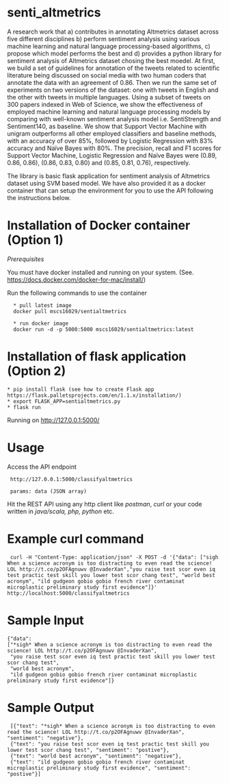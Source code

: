 # senti_altmetrics
A research work that a) contributes in annotating Altmetrics dataset across five different
disciplines b) perform sentiment analysis using various machine learning and natural
language processing-based algorithms, c) propose which model performs the best and d)
provides a python library for sentiment analysis of Altmetrics dataset chosing the best moedel. At first, we build a set
of guidelines for annotation of the tweets related to scientific literature being discussed on
social media with two human coders that annotate the data with an agreement of 0.86. Then
we run the same set of experiments on two versions of the dataset: one with tweets in English
and the other with tweets in multiple languages. Using a subset of tweets on 300 papers indexed in
Web of Science, we show the effectiveness of employed machine learning and natural
language processing models by comparing with well-known sentiment analysis model i.e.
SentiStrength and Sentiment140, as baseline. We show that Support Vector Machine with
unigram outperforms all other employed classifiers and baseline methods, with an accuracy of
over 85%, followed by Logistic Regression with 83% accuracy and Naïve Bayes with 80%.
The precision, recall and F1 scores for Support Vector Machine, Logistic Regression and
Naïve Bayes were (0.89, 0.86, 0.86), (0.86, 0.83, 0.80) and (0.85, 0.81, 0.76), respectively.

The library is basic flask application for sentiment analysis of Altmetrics dataset using SVM based model. We have also provided it as a docker container that can setup the environment for you to use the API following the instructions below.

# Installation of Docker container (Option 1)
*Prerequisites*

You must have docker installed and running on your system. (See. https://docs.docker.com/docker-for-mac/install/)

Run the following commands to use the container

      * pull latest image
      docker pull mscs16029/sentialtmetrics
  
      * run docker image
      docker run -d -p 5000:5000 mscs16029/sentialtmetrics:latest

# Installation of flask application (Option 2)
    * pip install flask (see how to create Flask app https://flask.palletsprojects.com/en/1.1.x/installation/)
    * export FLASK_APP=sentialtmetrics.py
    * flask run
    
   Running on http://127.0.0.1:5000/ 

# Usage
Access the API endpoint 
 
     http://127.0.0.1:5000/classifyaltmetrics
 
     params: data (JSON array)

Hit the REST API using any http client like *postman*, *curl* or your code written in *java/scala, php, python* etc. 

# Example curl command

     curl -H "Content-Type: application/json" -X POST -d '{"data": ["sigh When a science acronym is too distracting to even read the science! LOL http://t.co/p2OFAgnuwv @InvaderXan","you raise test scor even iq test practic test skill you lower test scor chang test", "world best acronym", "ild gudgeon gobio gobio french river contaminat microplastic preliminary study first evidence"]}' http://localhost:5000/classifyaltmetrics
 
# Sample Input
      
    {"data": 
    ["*sigh* When a science acronym is too distracting to even read the science! LOL http://t.co/p2OFAgnuwv @InvaderXan",
     "you raise test scor even iq test practic test skill you lower test scor chang test", 
     "world best acronym", 
     "ild gudgeon gobio gobio french river contaminat microplastic preliminary study first evidence"]}
# Sample Output
 
     [{"text": "*sigh* When a science acronym is too distracting to even read the science! LOL http://t.co/p2OFAgnuwv @InvaderXan", "sentiment": "negative"}, 
     {"text": "you raise test scor even iq test practic test skill you lower test scor chang test", "sentiment": "postive"},
     {"text": "world best acronym", "sentiment": "negative"}, 
     {"text": "ild gudgeon gobio gobio french river contaminat microplastic preliminary study first evidence", "sentiment": "postive"}]
             


